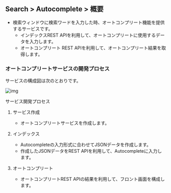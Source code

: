 ## Search > Autocomplete > 概要

- 検索ウィンドウに検索ワードを入力した時、オートコンプリート機能を提供するサービスです。
    - インデックスREST APIを利用して、オートコンプリートに使用するデータを入力します。
    - オートコンプリート REST APIを利用して、オートコンプリート結果を取得します。

### オートコンプリートサービスの開発プロセス

サービスの構成図は次のとおりです。

![img](http://static.toastoven.net/prod_autocomplete/block_diagrm-ja-20200304.png)

サービス開発プロセス

1. サービス作成

    - オートコンプリートサービスを作成します。

2. インデックス

    - Autocompleteの入力形式に合わせてJSONデータを作成します。
    - 作成したJSONデータをREST APIを利用して、Autocompleteに入力します。

3. オートコンプリート

    - オートコンプリートREST APIの結果を利用して、フロント画面を構成します。
